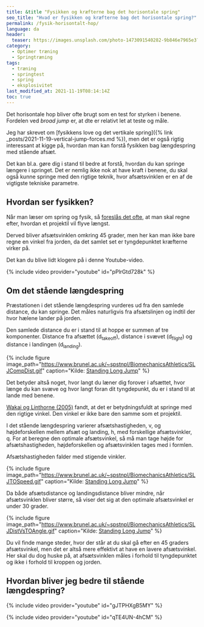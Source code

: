```yaml
---
title: &title "Fysikken og kræfterne bag det horisontale spring"
seo_title: "Hvad er fysikken og kræfterne bag det horisontale spring?"
permalink: /fysik-horisontalt-hop/
language: da
header:
  teaser: https://images.unsplash.com/photo-1473091540282-9b846e7965e3?ixlib=rb-1.2.1&ixid=MnwxMjA3fDB8MHxwaG90by1wYWdlfHx8fGVufDB8fHx8&auto=format&fit=crop&h=300&w=400&q=10
category:
  - Optimer træning
  - Springtræning
tags:
  - træning
  - springtest
  - spring
  - eksplosivitet
last_modified_at: 2021-11-19T08:14:14Z
toc: true
---
```


Det horisontale hop bliver ofte brugt som en test for styrken i benene. Fordelen ved _broad jump_ er, at dte er relativt let at teste og måle.

Jeg har skrevet om [fysikkens love og det vertikale spring]({% link _posts/2021-11-19-vertical-jump-forces.md %}), men det er også rigtig interessant at kigge på, hvordan man kan forstå fysikken bag længdespring med stående afsæt.

Det kan bl.a. gøre dig i stand til bedre at forstå, hvordan du kan springe længere i springet. Det er nemlig ikke nok at have kraft i benene, du skal også kunne springe med den rigtige teknik, hvor afsætsvinklen er en af de vigtigste tekniske parametre.

## Hvordan ser fysikken?

Når man læser om spring og fysik, så [foreslås det ofte](https://www.schoolphysics.co.uk/age16-19/Mechanics/Dynamics/text/Long_jumping/index.html), at man skal regne efter, hvordan et projektil vil flyve længst.

Derved bliver afsætsvinklen omkring 45 grader, men her kan man ikke bare regne en vinkel fra jorden, da det samlet set er tyngdepunktet kræfterne virker på.

Det kan du blive lidt klogere på i denne Youtube-video.

{% include video provider="youtube" id="pPlrGtd728k" %}

## Om det stående længdespring

Præstationen i det stående længdespring vurderes ud fra den samlede distance, du kan springe. Det måles naturligvis fra afsætslinjen og indtil der hvor hælene lander på jorden.

Den samlede distance du er i stand til at hoppe er summen af tre komponenter. Distance fra afsættet (d<sub>takeoff</sub>), distance i svævet (d<sub>flight</sub>) og distance i landingen (d<sub>landing</sub>).

{% include figure image_path="https://www.brunel.ac.uk/~spstnpl/BiomechanicsAthletics/SLJCompDist.gif" caption="Kilde: [Standing Long Jump](https://www.brunel.ac.uk/~spstnpl/BiomechanicsAthletics/StandingLongJump.htm)" %}

Det betyder altså noget, hvor langt du læner dig forover i afsættet, hvor længe du kan svæve og hvor langt foran dit tyngdepunkt, du er i stand til at lande med benene.

[Wakai og Linthorne (2005)](https://www.sciencedirect.com/science/article/abs/pii/S0167945704001186) fandt, at det er betydningsfuldt at springe med den rigtige vinkel. Den vinkel er ikke bare den samme som et projektil.

I det stående længdespring varierer afsætshastigheden, v, og højdeforskellen mellem afsæt og landing, h, med forskellige afsætsvinkler, q. For at beregne den optimale afsætsvinkel, så må man tage højde for afsætshastigheden, højdeforskellen og afsætsvinklen tages med i formlen.

Afsætshastigheden falder med stigende vinkler.

{% include figure image_path="https://www.brunel.ac.uk/~spstnpl/BiomechanicsAthletics/SLJTOSpeed.gif" caption="Kilde: [Standing Long Jump](https://www.brunel.ac.uk/~spstnpl/BiomechanicsAthletics/StandingLongJump.htm)" %}

Da både afsætsdistance og landingsdistance bliver mindre, når afsætsvinklen bliver større, så viser det sig at den optimale afsætsvinkel er under 30 grader.

{% include figure image_path="https://www.brunel.ac.uk/~spstnpl/BiomechanicsAthletics/SLJDistVsTOAngle.gif" caption="Kilde: [Standing Long Jump](https://www.brunel.ac.uk/~spstnpl/BiomechanicsAthletics/StandingLongJump.htm)" %}

Du vil finde mange steder, hvor der står at du skal gå efter en 45 graders afsætsvinkel, men det er altså mere effektivt at have en lavere afsætsvinkel. Her skal du dog huske på, at afsætsvinklen måles i forhold til tyngdepunktet og ikke i forhold til kroppen og jorden.

## Hvordan bliver jeg bedre til stående længdespring?

{% include video provider="youtube" id="gJTPHXgB5MY" %}

{% include video provider="youtube" id="qTE4UN-4hCM" %}
